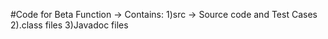 #Code for Beta Function
-> Contains:
1)src -> Source code and Test Cases
2).class files
3)Javadoc files
